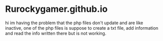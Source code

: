 # Rurockygamer.github.io
hi im having the problem that the php files don't update and are like inactive, one of the php files is suppose to create a txt file,
add information and read the info written there but is not working.

